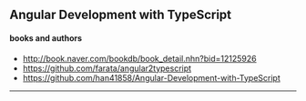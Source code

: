 ## Angular Development with TypeScript

#### books and authors

- http://book.naver.com/bookdb/book_detail.nhn?bid=12125926
- https://github.com/farata/angular2typescript
- https://github.com/han41858/Angular-Development-with-TypeScript

---

